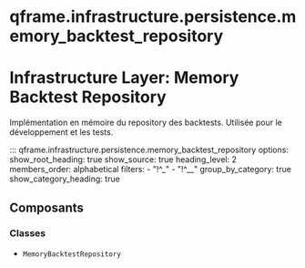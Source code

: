 # qframe.infrastructure.persistence.memory_backtest_repository


Infrastructure Layer: Memory Backtest Repository
===============================================

Implémentation en mémoire du repository des backtests.
Utilisée pour le développement et les tests.


::: qframe.infrastructure.persistence.memory_backtest_repository
    options:
      show_root_heading: true
      show_source: true
      heading_level: 2
      members_order: alphabetical
      filters:
        - "!^_"
        - "!^__"
      group_by_category: true
      show_category_heading: true

## Composants

### Classes

- `MemoryBacktestRepository`

